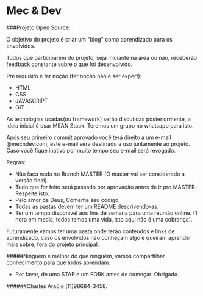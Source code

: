 # Mec & Dev

###Projeto Open Source. 

O objetivo do projeto é criar um "blog" como aprendizado para os envolvidos.

Todos que participarem do projeto, seja iniciante na área ou não, receberão feedback constante sobre o que foi desenvolvido.

Pré requisito é ter noção (ter noção não é ser expert):
 - HTML
 - CSS 
 - JAVASCRIPT
 - GIT

As tecnologias usadas(ou framework) serão discutidas posteriormente, a ideia inicial é usar MEAN Stack. Teremos um grupo no whatsapp para isto.

Após seu primeiro commit aprovado você terá direito a um e-mail @mecndev.com, este e-mail sera destinado a uso juntamente ao projeto. Caso você fique inativo por muito tempo seu e-mail será revogado.

Regras:
 - Não faça nada no Branch MASTER (O master vai ser considerado a versão final).
 - Tudo que for feito será passado por aprovação antes de ir pro MASTER. Respeite isto.
 - Pelo amor de Deus, Comente seu codigo.
 - Todas as pastas devem ter um README descrivendo-as.
 - Ter um tempo disponivel aos fins de semana para uma reunião online. (1 hora em media, todos temos uma vida, isto aqui não é uma cobrança).

Futuramente  vamos ter uma pasta onde terão conteudos e links de aprendizado, caso os envolvidos não conheçam algo e queiram aprender mais sobre, fora do projeto principal.

#####Ninguém é melhor do que ninguém, vamos compartilhar conhecimento para que todos aprendam.

- Por favor, de uma STAR e um FORK antes de começar. Obrigado.


######Charles Araújo (11)98684-3458. 
